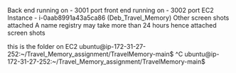Back end running on - 3001 port 
front end running on - 3002 port 
EC2 Instance - i-0aab8991a43a5ca86 (Deb_Travel_Memory)
Other screen shots attached A name registry may take more than 24 hours hence attached screen shots

this is the folder on EC2 ubuntu@ip-172-31-27-252:~/Travel_Memory_assignment/TravelMemory-main$ ^C
ubuntu@ip-172-31-27-252:~/Travel_Memory_assignment/TravelMemory-main$